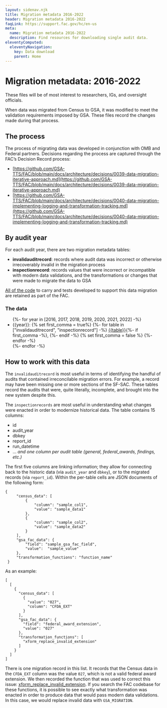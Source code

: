 ```yaml
---
layout: sidenav.njk
title: Migration metadata 2016-2022
header: Migration metadata 2016-2022
faqLink: https://support.fac.gov/hc/en-us
meta:
  name: Migration metadata 2016-2022
  description: Find resources for downloading single audit data.
eleventyComputed:
  eleventyNavigation:
    key: Data download
    parent: Home
---
```


# Migration metadata: 2016-2022

These files will be of most interest to researchers, IGs, and oversight officials.

When data was migrated from Census to GSA, it was modified to meet the validation requirements imposed by GSA. These files record the changes made during that process.

## The process

The process of migrating data was developed in conjunction with OMB and Federal partners. Decisions regarding the process are captured through the FAC’s Decision Record process:

* [https://github.com/GSA-TTS/FAC/blob/main/docs/architecture/decisions/0039-data-migration-iterative-approach.md](https://github.com/GSA-TTS/FAC/blob/main/docs/architecture/decisions/0039-data-migration-iterative-approach.md)   
* [https://github.com/GSA-TTS/FAC/blob/main/docs/architecture/decisions/0040-data-migration-implementing-logging-and-transformation-tracking.md](https://github.com/GSA-TTS/FAC/blob/main/docs/architecture/decisions/0040-data-migration-implementing-logging-and-transformation-tracking.md) 

## By audit year

For each audit year, there are two migration metadata tables:

* **invalidauditrecord**: records where audit data was incorrect or otherwise irrecoverably invalid in the migration process  
* **inspectionrecord**: records values that were incorrect or incompatible with modern data validations, and the transformations or changes that were made to migrate the data to GSA

[All of the code](https://github.com/GSA-TTS/FAC/blob/main/backend/census_historical_migration/README.md) to carry and tests developed to support this data migration are retained as part of the FAC.

### The data

<ul>
{%- for year in [2016, 2017, 2018, 2019, 2020, 2021, 2022] -%}
  <li>{{year}}: 
  {% set first_comma = true%}
  {%- for table in ["invalidauditrecord", "inspectionrecord"] -%}
    <a href="{{global.csv_base}}/gsa/migration/{{year}}-{{table}}.csv">{{table}}</a>{%- if first_comma -%},&nbsp;{%- endif -%} 
    {% set first_comma = false %}
  {%- endfor -%}
  </li>
{%- endfor -%}
</ul>

## How to work with this data

The `invalidauditrecord` is most useful in terms of identifying the handful of audits that contained irreconcilable migration errors. For example, a record may have been missing one or more sections of the SF-SAC. These tables record the audits that were, quite literally, incomplete, and brought into the new system despite this.

The `inspectionrecords` are most useful in understanding what changes were enacted in order to modernize historical data. The table contains 15 columns:

* id  
* audit\_year  
* dbkey  
* report\_id  
* run\_datetime  
* … *and one column per audit table (general, federal\_awards, findings, etc.)*

The first five columns are linking information; they allow for connecting back to the historic data (via `audit_year` and `dbkey`), or to the migrated records (via `report_id`). Within the per-table cells are JSON documents of the following form:

```
{
     "census_data": [
         {
             "column": "sample_col1",
             "value": "sample_data1"
         },
         {
             "column": "sample_col2",
             "value": "sample_data2"
         }
     ],
     "gsa_fac_data": {
         "field": "sample_gsa_fac_field",
         "value":  "sample_value"
     },
     "transformation_functions": "function_name"
 }
```

As an example:

```
[
  [
    {
      "census_data": [
        {
          "value": "027",
          "column": "CFDA_EXT"
        }
      ],
      "gsa_fac_data": {
        "field": "federal_award_extension",
        "value": "027"
      },
      "transformation_functions": [
        "xform_replace_invalid_extension"
      ]
    }
  ]
]
```

There is one migration record in this list. It records that the Census data in the `CFDA_EXT` column was the value `027`, which is not a valid federal award extension. We then recorded the function that was used to correct this issue: [xform\_replace\_invalid\_extension](https://github.com/GSA-TTS/FAC/blob/707f1327f65446ddd3615451716e101d37bf271b/backend/census_historical_migration/workbooklib/federal_awards.py#L529). If you search the FAC codebase for these functions, it is possible to see exactly what transformation was enacted in order to produce data that would pass modern data validations. In this case, we would replace invalid data with `GSA_MIGRATION`.

